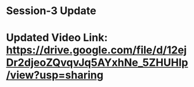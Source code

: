 # Session-3 Update
# Updated Video Link: https://drive.google.com/file/d/12ejDr2djeoZQvqvJq5AYxhNe_5ZHUHIp/view?usp=sharing
